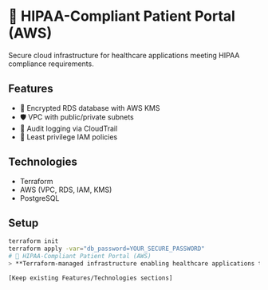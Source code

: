 # 🏥 HIPAA-Compliant Patient Portal (AWS)

Secure cloud infrastructure for healthcare applications meeting HIPAA compliance requirements.

## Features
- 🔐 Encrypted RDS database with AWS KMS
- 🛡️ VPC with public/private subnets
- 📜 Audit logging via CloudTrail
- 🔑 Least privilege IAM policies

## Technologies
- Terraform
- AWS (VPC, RDS, IAM, KMS)
- PostgreSQL

## Setup
```bash
terraform init
terraform apply -var="db_password=YOUR_SECURE_PASSWORD"
# 🏥 HIPAA-Compliant Patient Portal (AWS)
> **Terraform-managed infrastructure enabling healthcare applications to meet HIPAA technical safeguards §164.312**. Implements encrypted RDS, audit logging, and network isolation while reducing deployment costs by 40% vs manual setups.

[Keep existing Features/Technologies sections]
